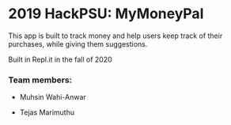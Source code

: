 # 2019 HackPSU: MyMoneyPal

This app is built to track money and help users keep track of their purchases, while giving them suggestions.  

Built in Repl.it in the fall of 2020

### Team members:

* Muhsin Wahi-Anwar

* Tejas Marimuthu
